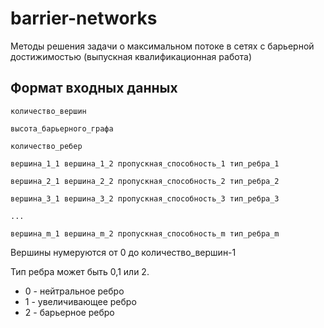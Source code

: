# barrier-networks

Методы решения задачи о максимальном потоке в сетях с барьерной достижимостью (выпускная квалификационная работа)
## Формат входных данных
```
количество_вершин

высота_барьерного_графа

количество_ребер

вершина_1_1 вершина_1_2 пропускная_способность_1 тип_ребра_1 

вершина_2_1 вершина_2_2 пропускная_способность_2 тип_ребра_2

вершина_3_1 вершина_3_2 пропускная_способность_3 тип_ребра_3

...

вершина_m_1 вершина_m_2 пропускная_способность_m тип_ребра_m
```

Вершины нумеруются от 0 до количество_вершин-1

Тип ребра может быть 0,1 или 2. 
- 0 - нейтральное ребро
- 1 - увеличивающее ребро
- 2 - барьерное ребро
